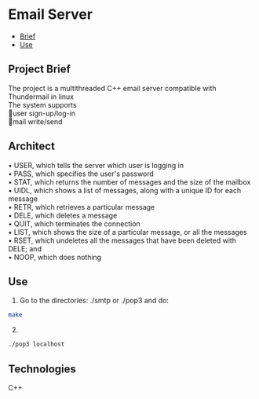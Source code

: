 # Email Server
- [Brief](#project-brief)  
- [Use](#use)

## Project Brief
The project is a multithreaded C++ email server compatible with Thundermail in linux<br/>
The system supports<br/>
:key:user sign-up/log-in<br/>
:email:mail write/send<br/>

## Architect
• USER, which tells the server which user is logging in<br/>
• PASS, which specifies the user's password<br/>
• STAT, which returns the number of messages and the size of the mailbox<br/>
• UIDL, which shows a list of messages, along with a unique ID for each message<br/>
• RETR, which retrieves a particular message<br/>
• DELE, which deletes a message<br/>
• QUIT, which terminates the connection<br/>
• LIST, which shows the size of a particular message, or all the messages<br/>
• RSET, which undeletes all the messages that have been deleted with DELE; and<br/>
• NOOP, which does nothing<br/>

## Use
1. Go to the directories: ./smtp or ./pop3 and do: 
```bash 
make
```
2. 
```bash
./pop3 localhost
```

## Technologies
C++
